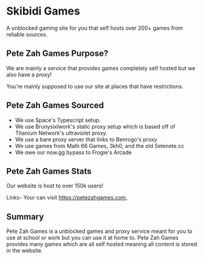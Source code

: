 # Skibidi Games
A unblocked gaming site for you that self hosts over 200+ games from reliable sources.


## Pete Zah Games Purpose?
We are mainly a service that provides games completely self hosted but we also have a proxy!

You're mainly supposed to use our site at places that have restrictions.

## Pete Zah Games Sourced
- We use Space's Typescript setup.
- We use Brunysixlwork's static proxy setup which is based off of Titanium Network's ultraviolet proxy.
- We use a bare proxy server that links to Benrogo's proxy
- We use games from Math 66 Games, 3kh0, and the old Selenete.cc
- We owe our now.gg bypass to Frogie's Arcade

## Pete Zah Games Stats
Our website is host to over 150k users!

Links- Your can visit https://petezahgames.com, 
## Summary
Pete Zah Games is a unblocked games and proxy service meant for you to use at school or work but you can use it at home to. Pete Zah Games provides many games which are all self hosted meaning all content is stored in the website.


